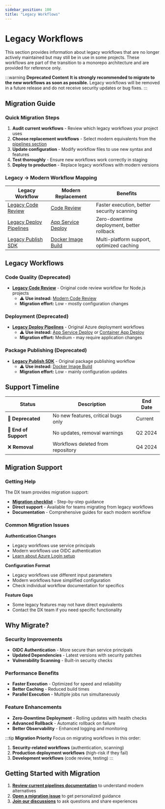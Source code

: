 ```yaml
---
sidebar_position: 100
title: "Legacy Workflows"
---
```


# Legacy Workflows

This section provides information about legacy workflows that are no longer actively maintained but may still be in use in some projects. These workflows are part of the transition to a monorepo architecture and are provided for reference only.

:::warning **Deprecated Content**
**It is strongly recommended to migrate to the new workflows as soon as possible.** Legacy workflows will be removed in a future release and do not receive security updates or bug fixes.
:::

## Migration Guide

### Quick Migration Steps

1. **Audit current workflows** - Review which legacy workflows your project uses
2. **Choose replacement workflows** - Select modern equivalents from the [pipelines section](../index.md)
3. **Update configuration** - Modify workflow files to use new syntax and features
4. **Test thoroughly** - Ensure new workflows work correctly in staging
5. **Deploy to production** - Replace legacy workflows with modern versions

### Legacy → Modern Workflow Mapping

| Legacy Workflow | Modern Replacement | Benefits |
|---|---|---|
| [Legacy Code Review](./legacy-code-review.md) | [Code Review](../code-review.md) | Faster execution, better security scanning |
| [Legacy Deploy Pipelines](./legacy-deploy-pipelines-azure.md) | [App Service Deploy](../release-azure-appsvc.md) | Zero-downtime deployment, better rollback |
| [Legacy Publish SDK](./legacy-publish-sdk.md) | [Docker Image Build](../docker-image-build.md) | Multi-platform support, optimized caching |

## Legacy Workflows

### Code Quality (Deprecated)

- **[Legacy Code Review](./legacy-code-review.md)** - Original code review workflow for Node.js projects
  - ⚠️ **Use instead:** [Modern Code Review](../code-review.md)
  - **Migration effort:** Low - mostly configuration changes

### Deployment (Deprecated)

- **[Legacy Deploy Pipelines](./legacy-deploy-pipelines-azure.md)** - Original Azure deployment workflows
  - ⚠️ **Use instead:** [App Service Deploy](../release-azure-appsvc.md) or [Container App Deploy](../release-container-app.md)
  - **Migration effort:** Medium - may require application changes

### Package Publishing (Deprecated)

- **[Legacy Publish SDK](./legacy-publish-sdk.md)** - Original package publishing workflow
  - ⚠️ **Use instead:** [Docker Image Build](../docker-image-build.md)
  - **Migration effort:** Low - mainly configuration updates

## Support Timeline

| Status | Description | End Date |
|---|---|---|
| 🔴 **Deprecated** | No new features, critical bugs only | Current |
| 🚫 **End of Support** | No updates, removal warnings | Q2 2024 |
| ❌ **Removal** | Workflows deleted from repository | Q4 2024 |

## Migration Support

### Getting Help

The DX team provides migration support:

- **[Migration checklist](https://github.com/pagopa/dx/issues/new?template=migration.md)** - Step-by-step guidance
- **Direct support** - Available for teams migrating from legacy workflows
- **Documentation** - Comprehensive guides for each modern workflow

### Common Migration Issues

**Authentication Changes**
- Legacy workflows use service principals
- Modern workflows use OIDC authentication
- [Learn about Azure Login setup](../azure-login.md)

**Configuration Format**
- Legacy workflows use different input parameters
- Modern workflows have simplified configuration
- Check individual workflow documentation for specifics

**Feature Gaps**
- Some legacy features may not have direct equivalents
- Contact the DX team if you need specific functionality

## Why Migrate?

### Security Improvements
- **OIDC Authentication** - More secure than service principals
- **Updated Dependencies** - Latest versions with security patches
- **Vulnerability Scanning** - Built-in security checks

### Performance Benefits
- **Faster Execution** - Optimized for speed and reliability
- **Better Caching** - Reduced build times
- **Parallel Execution** - Multiple jobs run simultaneously

### Feature Enhancements
- **Zero-Downtime Deployment** - Rolling updates with health checks
- **Advanced Rollback** - Automatic rollback on failure
- **Better Observability** - Enhanced logging and monitoring

:::tip **Migration Priority**
Focus on migrating workflows in this order:
1. **Security-related workflows** (authentication, scanning)
2. **Production deployment workflows** (high-risk if they fail)
3. **Development workflows** (code review, testing)
:::

## Getting Started with Migration

1. **[Review current pipelines documentation](../index.md)** to understand modern alternatives
2. **[Open a migration issue](https://github.com/pagopa/dx/issues/new)** to get personalized guidance
3. **[Join our discussions](https://github.com/pagopa/dx/discussions)** to ask questions and share experiences
